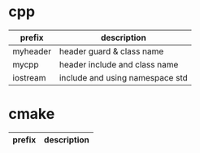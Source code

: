 # cpp
|prefix|description|
|-|-|
|myheader|header guard & class name|
|mycpp|header include and class name|
|iostream|include and using namespace std|

# cmake
|prefix|description|
|-|-|